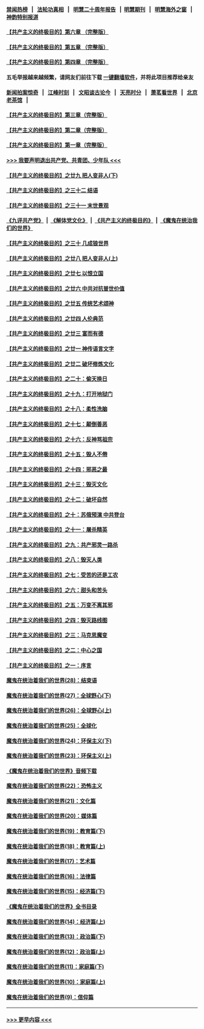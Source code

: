 #### [禁闻热榜](热点新闻.md?=0)  &nbsp;&nbsp;|&nbsp;&nbsp; [法轮功真相](https://github.com/gfw-breaker/truth/blob/master/README.md?=0) &nbsp;&nbsp;|&nbsp;&nbsp; [明慧二十周年报告](https://github.com/gfw-breaker/mh-reports/blob/master/README.md?=0) &nbsp;&nbsp;|&nbsp;&nbsp;[明慧期刊](https://github.com/gfw-breaker/mh-qikan) &nbsp;&nbsp;|&nbsp;&nbsp; [明慧海外之窗](https://github.com/gfw-breaker/mh-news/blob/master/README.md?=0) &nbsp;&nbsp;|&nbsp;&nbsp; [神韵特别报道](https://github.com/gfw-breaker/mh-news/blob/master/shenyun.md?=0)
#### [【共产主义的终极目的】第六章 （完整版）](../pages/nsc422/n11428913.md?t=03131032) 
#### [【共产主义的终极目的】第五章 （完整版）](../pages/nsc422/n11428912.md?t=03131032) 
#### [【共产主义的终极目的】第四章 （完整版）](../pages/nsc422/n11428907.md?t=03131032) 
#### 五毛举报越来越频繁，请网友们前往下载 [一键翻墙软件](https://github.com/gfw-breaker/ssr-accounts)，并将此项目推荐给亲友
#### [新闻拍案惊奇](https://github.com/gfw-breaker/banned-news/blob/master/pages/link4.md) &nbsp;&nbsp;|&nbsp;&nbsp; [江峰时刻](https://github.com/gfw-breaker/banned-news/blob/master/pages/link4.md) &nbsp;&nbsp;|&nbsp;&nbsp; [文昭谈古论今](https://github.com/gfw-breaker/banned-news/blob/master/pages/link4.md) &nbsp;&nbsp;|&nbsp;&nbsp; [天亮时分](https://github.com/gfw-breaker/banned-news/blob/master/pages/link4.md) &nbsp;&nbsp;|&nbsp;&nbsp; [萧茗看世界](https://github.com/gfw-breaker/banned-news/blob/master/pages/link4.md) &nbsp;&nbsp;|&nbsp;&nbsp; [北京老茶馆](https://github.com/gfw-breaker/banned-news/blob/master/pages/link4.md) &nbsp;&nbsp;|&nbsp;&nbsp; 
#### [【共产主义的终极目的】第三章（完整版）](../pages/nsc422/n11428848.md?t=03131032) 
#### [【共产主义的终极目的】第二章（完整版）](../pages/nsc422/n11428831.md?t=03131032) 
#### [【共产主义的终极目的】第一章（完整版）](../pages/nsc422/n11417651.md?t=03131032) 
#### [>>> 我要声明退出共产党、共青团、少年队 <<<](https://github.com/begood0513/goodnews/blob/master/quit/letter.md) 
#### [【共产主义的终极目的】之廿九 把人变非人(下)](../pages/nsc422/n11344140.md?t=03131032) 
#### [【共产主义的终极目的】之三十二 结语](../pages/nsc422/n11360535.md?t=03131032) 
#### [【共产主义的终极目的】之三十一 末世景观](../pages/nsc422/n11351129.md?t=03131032) 
#### [《九评共产党》](https://github.com/begood0513/9ping.md/blob/master/README.md) &nbsp;|&nbsp; [《解体党文化》](../../../../jtdwh.md/blob/master/README.md)  &nbsp;|&nbsp; [《共产主义的终极目的》](../../../../gczydzjmd.md/blob/master/README.md) &nbsp;|&nbsp; [《魔鬼在统治我们的世界》](../../../../mgztzwmdsj.md/blob/master/README.md) 
#### [【共产主义的终极目的】之三十 几成狼世界](../pages/nsc422/n11348280.md?t=03131032) 
#### [【共产主义的终极目的】之廿八 把人变非人(上)](../pages/nsc422/n11340492.md?t=03131032) 
#### [【共产主义的终极目的】之廿七 以恨立国](../pages/nsc422/n11336944.md?t=03131032) 
#### [【共产主义的终极目的】之廿六 中共对抗普世价值](../pages/nsc422/n11324785.md?t=03131032) 
#### [【共产主义的终极目的】之廿五 传统艺术颂神](../pages/nsc422/n11296396.md?t=03131032) 
#### [【共产主义的终极目的】之廿四 人伦典范](../pages/nsc422/n11296397.md?t=03131032) 
#### [【共产主义的终极目的】之廿三 富而有德](../pages/nsc422/n11283598.md?t=03131032) 
#### [【共产主义的终极目的】之廿一 神传语言文字](../pages/nsc422/n11263265.md?t=03131032) 
#### [【共产主义的终极目的】之廿二 破坏修炼文化](../pages/nsc422/n11245728.md?t=03131032) 
#### [【共产主义的终极目的】之二十：偷天换日](../pages/nsc422/n11238846.md?t=03131032) 
#### [【共产主义的终极目的】之十九：打开地狱门](../pages/nsc422/n11206376.md?t=03131032) 
#### [【共产主义的终极目的】之十八：柔性洗脑](../pages/nsc422/n11199994.md?t=03131032) 
#### [【共产主义的终极目的】之十七：颠倒善恶](../pages/nsc422/n11179782.md?t=03131032) 
#### [【共产主义的终极目的】之十六：反神骂祖宗](../pages/nsc422/n11166798.md?t=03131032) 
#### [【共产主义的终极目的】之十五：毁人不倦](../pages/nsc422/n11166792.md?t=03131032) 
#### [【共产主义的终极目的】之十四：邪恶之最](../pages/nsc422/n11150249.md?t=03131032) 
#### [【共产主义的终极目的】之十三：毁灭文化](../pages/nsc422/n11135227.md?t=03131032) 
#### [【共产主义的终极目的】之十二：破坏自然](../pages/nsc422/n11135214.md?t=03131032) 
#### [【共产主义的终极目的】之十：苏俄预演 中共登台](../pages/nsc422/n11118424.md?t=03131032) 
#### [【共产主义的终极目的】之十一：屠杀精英](../pages/nsc422/n11118442.md?t=03131032) 
#### [【共产主义的终极目的】之九：共产邪灵一路杀](../pages/nsc422/n11114139.md?t=03131032) 
#### [【共产主义的终极目的】之八：毁灭人类](../pages/nsc422/n11108503.md?t=03131032) 
#### [【共产主义的终极目的】之七：受苦的还是工农](../pages/nsc422/n11101809.md?t=03131032) 
#### [【共产主义的终极目的】之六：甜头和苦头](../pages/nsc422/n11096971.md?t=03131032) 
#### [【共产主义的终极目的】之五：万变不离其邪](../pages/nsc422/n11091285.md?t=03131032) 
#### [【共产主义的终极目的】之四：毁灭路线图](../pages/nsc422/n11086284.md?t=03131032) 
#### [【共产主义的终极目的】之三：马克思魔变](../pages/nsc422/n11061941.md?t=03131032) 
#### [【共产主义的终极目的】之二：中心之国](../pages/nsc422/n11047728.md?t=03131032) 
#### [【共产主义的终极目的】之一：序言](../pages/nsc422/n11086077.md?t=03131032) 
#### [魔鬼在统治着我们的世界(28)：结束语](../pages/nsc422/n10936246.md?t=03131032) 
#### [魔鬼在统治着我们的世界(27)：全球野心(下)](../pages/nsc422/n10928319.md?t=03131032) 
#### [魔鬼在统治着我们的世界(26)：全球野心(上)](../pages/nsc422/n10900318.md?t=03131032) 
#### [魔鬼在统治着我们的世界(25)：全球化](../pages/nsc422/n10788205.md?t=03131032) 
#### [魔鬼在统治着我们的世界(24)：环保主义(下)](../pages/nsc422/n10695307.md?t=03131032) 
#### [魔鬼在统治着我们的世界(23)：环保主义(上)](../pages/nsc422/n10688613.md?t=03131032) 
#### [《魔鬼在统治着我们的世界》音频下载](../pages/nsc422/n10635553.md?t=03131032) 
#### [魔鬼在统治着我们的世界(22)：恐怖主义](../pages/nsc422/n10614727.md?t=03131032) 
#### [魔鬼在统治着我们的世界(21)：文化篇](../pages/nsc422/n10597706.md?t=03131032) 
#### [魔鬼在统治着我们的世界(20)：媒体篇](../pages/nsc422/n10586579.md?t=03131032) 
#### [魔鬼在统治着我们的世界(19)：教育篇(下)](../pages/nsc422/n10564808.md?t=03131032) 
#### [魔鬼在统治着我们的世界(18)：教育篇(上)](../pages/nsc422/n10526970.md?t=03131032) 
#### [魔鬼在统治着我们的世界(17)：艺术篇](../pages/nsc422/n10499093.md?t=03131032) 
#### [魔鬼在统治着我们的世界(16)：法律篇](../pages/nsc422/n10485969.md?t=03131032) 
#### [魔鬼在统治着我们的世界(15)：经济篇(下)](../pages/nsc422/n10469975.md?t=03131032) 
#### [《魔鬼在统治着我们的世界》全书目录](../pages/nsc422/n10464261.md?t=03131032) 
#### [魔鬼在统治着我们的世界(14)：经济篇(上)](../pages/nsc422/n10457370.md?t=03131032) 
#### [魔鬼在统治着我们的世界(13)：政治篇(下)](../pages/nsc422/n10448270.md?t=03131032) 
#### [魔鬼在统治着我们的世界(12)：政治篇(上)](../pages/nsc422/n10444576.md?t=03131032) 
#### [魔鬼在统治着我们的世界(11)：家庭篇(下)](../pages/nsc422/n10440961.md?t=03131032) 
#### [魔鬼在统治着我们的世界(10)：家庭篇(上)](../pages/nsc422/n10435448.md?t=03131032) 
#### [魔鬼在统治着我们的世界(9)：信仰篇](../pages/nsc422/n10432159.md?t=03131032) 

----
#### [ >>> 更早内容 <<< ](../indexes/nsc422-earlier.md)
